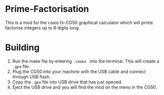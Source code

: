 Prime-Factorisation
===================


This is a mod for the casio fx-CG50 graphical calculator which will prime factorise integers up to 8 digits long.


Building
========

1) Run the make file by entering ```.\make ``` into the terminal. This will create a ```.gpa``` file.
2) Plug the CG50 into your machine with the USB cable and connect through USB flash.
3) Copy the ```.gpa``` file into USB drive that has just opened.
4) Eject the USB drive and you will find the mod on the menu in the CG50.

